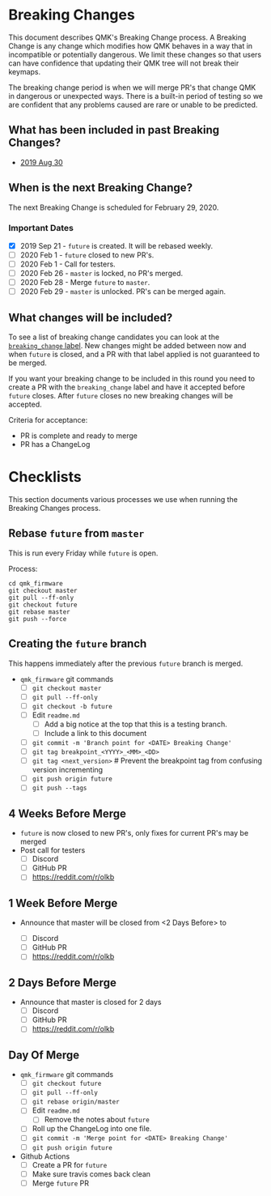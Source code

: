 # Breaking Changes

This document describes QMK's Breaking Change process. A Breaking Change is any change which modifies how QMK behaves in a way that in incompatible or potentially dangerous. We limit these changes so that users can have confidence that updating their QMK tree will not break their keymaps.

The breaking change period is when we will merge PR's that change QMK in dangerous or unexpected ways. There is a built-in period of testing so we are confident that any problems caused are rare or unable to be predicted.

## What has been included in past Breaking Changes?

* [2019 Aug 30](ChangeLog/20190830.md)

## When is the next Breaking Change?

The next Breaking Change is scheduled for February 29, 2020.

### Important Dates

* [x] 2019 Sep 21 - `future` is created. It will be rebased weekly.
* [ ] 2020 Feb 1 - `future` closed to new PR's.
* [ ] 2020 Feb 1 - Call for testers.
* [ ] 2020 Feb 26 - `master` is locked, no PR's merged.
* [ ] 2020 Feb 28 - Merge `future` to `master`.
* [ ] 2020 Feb 29 - `master` is unlocked. PR's can be merged again.

## What changes will be included?

To see a list of breaking change candidates you can look at the [`breaking_change` label](https://github.com/qmk/qmk_firmware/pulls?q=is%3Aopen+label%3Abreaking_change+is%3Apr). New changes might be added between now and when `future` is closed, and a PR with that label applied is not guaranteed to be merged.

If you want your breaking change to be included in this round you need to create a PR with the `breaking_change` label and have it accepted before `future` closes. After `future` closes no new breaking changes will be accepted.

Criteria for acceptance:

* PR is complete and ready to merge
* PR has a ChangeLog

# Checklists

This section documents various processes we use when running the Breaking Changes process.

## Rebase `future` from `master`

This is run every Friday while `future` is open.

Process:

```
cd qmk_firmware
git checkout master
git pull --ff-only
git checkout future
git rebase master
git push --force
```

## Creating the `future` branch

This happens immediately after the previous `future` branch is merged.

* `qmk_firmware` git commands
    * [ ] `git checkout master`
    * [ ] `git pull --ff-only`
    * [ ] `git checkout -b future`
    * [ ] Edit `readme.md`
        * [ ] Add a big notice at the top that this is a testing branch.
        * [ ] Include a link to this document
    * [ ] `git commit -m 'Branch point for <DATE> Breaking Change'`
    * [ ] `git tag breakpoint_<YYYY>_<MM>_<DD>`
    * [ ] `git tag <next_version>` # Prevent the breakpoint tag from confusing version incrementing
    * [ ] `git push origin future`
    * [ ] `git push --tags`

## 4 Weeks Before Merge

* `future` is now closed to new PR's, only fixes for current PR's may be merged
* Post call for testers
    * [ ] Discord
    * [ ] GitHub PR
    * [ ] https://reddit.com/r/olkb

## 1 Week Before Merge

* Announce that master will be closed from <2 Days Before> to <Day of Merge>
    * [ ] Discord
    * [ ] GitHub PR
    * [ ] https://reddit.com/r/olkb

## 2 Days Before Merge

* Announce that master is closed for 2 days
    * [ ] Discord
    * [ ] GitHub PR
    * [ ] https://reddit.com/r/olkb

## Day Of Merge

* `qmk_firmware` git commands
    * [ ] `git checkout future`
    * [ ] `git pull --ff-only`
    * [ ] `git rebase origin/master`
    * [ ] Edit `readme.md`
        * [ ] Remove the notes about `future`
    * [ ] Roll up the ChangeLog into one file.
    * [ ] `git commit -m 'Merge point for <DATE> Breaking Change'`
    * [ ] `git push origin future`
* Github Actions
    * [ ] Create a PR for `future`
    * [ ] Make sure travis comes back clean
    * [ ] Merge `future` PR
